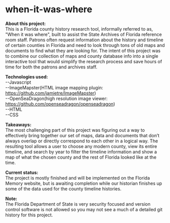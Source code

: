 # when-it-was-where

<b>About this project:</b><br/> 
This is a Florida county history research tool, informally referred to as, "When it was where", built to assist the State Archives of Florida reference room staff. Patrons often request information about the history and timeline of certain counties in Florida and need to look through tons of old maps and documents to find what they are looking for. The intent of this project was to combine our collection of maps and county database info into a single interactive tool that would simplify the research process and save hours of time for both the patrons and archives staff. 

<b>Technologies used:</b><br/> 
--Javascript<br/>
--ImageMapster(HTML image mapping plugin: <a>https://github.com/jamietre/ImageMapster</a>) <br/>
--OpenSeaDragon(high resolution image viewer: <a>https://github.com/openseadragon/openseadragon</a>)<br/>
--HTML<br/>
--CSS

<b>Takeaways:</b><br/> 
The most challenging part of this project was figuring out a way to effectively bring together our set of maps, data and documents that don’t always overlap or directly correspond to each other in a logical way. The resulting tool allows a user to choose any modern county, view its entire timeline, and search by year to filter the timeline information and show a map of what the chosen county and the rest of Florida looked like at the time. 

<b>Current status:</b><br/> 
The project is mostly finished and will be implemented on the Florida Memory website, but is awaiting completion while our historian finishes up some of the data used for the county timeline histories.

<b>Note:</b><br/> 
The Florida Department of State is very security focused and version control software is not allowed so you may not see a much of a detailed git history for this project.
